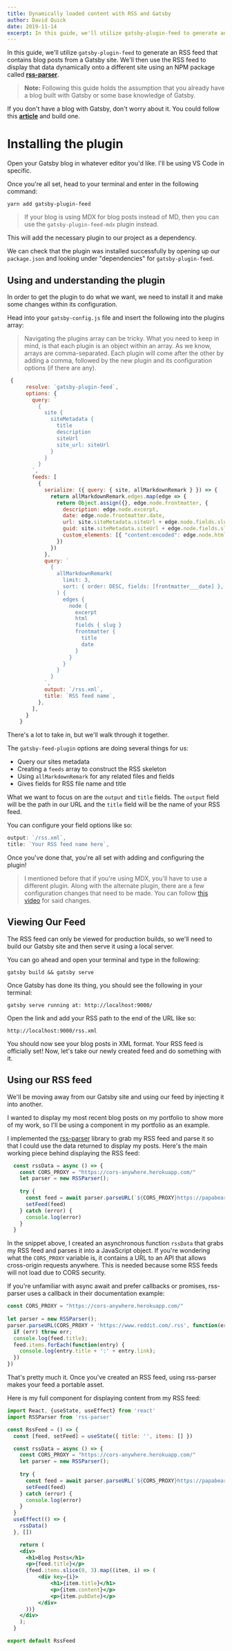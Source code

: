 ```yaml
---
title: Dynamically loaded content with RSS and Gatsby
author: David Quick
date: 2019-11-14
excerpt: In this guide, we'll utilize gatsby-plugin-feed to generate an RSS feed that contains blog posts from a Gatsby site.
---
```


In this guide, we'll utilize `gatsby-plugin-feed` to generate an RSS feed that contains blog posts from a Gatsby site. We'll then use the RSS feed to display that data dynamically onto a different site using an NPM package called [**rss-parser**](https://www.npmjs.com/package/rss-parser).

> **Note:** 
Following this guide holds the assumption that you already have a blog built with Gatsby or some base knowledge of Gatsby.

If you don't have a blog with Gatsby, don't worry about it. You could follow this [**article**](https://daveceddia.com/start-blog-gatsby-netlify/) and build one. 

# Installing the plugin
Open your Gatsby blog in whatever editor you'd like. I'll be using VS Code in specific. 

Once you're all set, head to your terminal and enter in the following command: 

```shell
yarn add gatsby-plugin-feed
```

> If your blog is using MDX for blog posts instead of MD, then you can use the `gatsby-plugin-feed-mdx` plugin instead. 

This will add the necessary plugin to our project as a dependency. 

We can check that the plugin was installed successfully by opening up our `package.json` and looking under "dependencies" for `gatsby-plugin-feed`.

## Using and understanding the plugin 
In order to get the plugin to do what we want, we need to install it and make some changes within its configuration.

Head into your `gatsby-config.js` file and insert the following into the plugins array:

> Navigating the plugins array can be tricky. What you need to keep in mind, is that each plugin is an object within an array. As we know, arrays are comma-separated. Each plugin will come after the other by adding a comma, followed by the new plugin and its configuration options (if there are any). 

```js
 {
      resolve: `gatsby-plugin-feed`,
      options: {
        query: `
          {
            site {
              siteMetadata {
                title
                description
                siteUrl
                site_url: siteUrl
              }
            }
          }
        `,
        feeds: [
          {
            serialize: ({ query: { site, allMarkdownRemark } }) => {
              return allMarkdownRemark.edges.map(edge => {
                return Object.assign({}, edge.node.frontmatter, {
                  description: edge.node.excerpt,
                  date: edge.node.frontmatter.date,
                  url: site.siteMetadata.siteUrl + edge.node.fields.slug,
                  guid: site.siteMetadata.siteUrl + edge.node.fields.slug,
                  custom_elements: [{ "content:encoded": edge.node.html }],
                })
              })
            },
            query: `
              {
                allMarkdownRemark(
                  limit: 3,
                  sort: { order: DESC, fields: [frontmatter___date] },
                ) {
                  edges {
                    node {
                      excerpt
                      html
                      fields { slug }
                      frontmatter {
                        title
                        date
                      }
                    }
                  }
                }
              }
            `,
            output: `/rss.xml`,
            title: `RSS feed name`,
          },
        ],
      }
    }
```
There's a lot to take in, but we'll walk through it together. 

The `gatsby-feed-plugin` options are doing several things for us: 

- Query our sites metadata
- Creating a `feeds` array to construct the RSS skeleton
- Using `allMarkdownRemark` for any related files and fields
- Gives fields for RSS file name and title  

What we want to focus on are the `output` and `title` fields. The `output` field will be the path in our URL and the `title` field will be the name of your RSS feed. 

You can configure your field options like so: 

```js
output: `/rss.xml`,
title: `Your RSS feed name here`,
```
Once you've done that, you're all set with adding and configuring the plugin!

> I mentioned before that if you're using MDX, you'll have to use a different plugin. Along with the alternate plugin, there are a few configuration changes that need to be made. You can follow [this video](https://www.youtube.com/watch?v=Pzx2F_6U1dw) for said changes.

## Viewing Our Feed

The RSS feed can only be viewed for production builds, so we'll need to build our Gatsby site and then serve it using a local server.

You can go ahead and open your terminal and type in the following:

```shell
gatsby build && gatsby serve
```

Once Gatsby has done its thing, you should see the following in your terminal: 

```shell
gatsby serve running at: http://localhost:9000/
```

Open the link and add your RSS path to the end of the URL like so:

```shell
http://localhost:9000/rss.xml
```

You should now see your blog posts in XML format. Your RSS feed is officially set! Now, let's take our newly created feed and do something with it. 

## Using our RSS feed

We'll be moving away from our Gatsby site and using our feed by injecting it into another. 

I wanted to display my most recent blog posts on my portfolio to show more of my work, so I'll be using a component in my portfolio as an example. 

I implemented the [rss-parser](https://www.npmjs.com/package/rss-parser) library to grab my RSS feed and parse it so that I could use the data returned to display my posts. Here's the main working piece behind displaying the RSS feed: 

```js
  const rssData = async () => {
    const CORS_PROXY = "https://cors-anywhere.herokuapp.com/"
    let parser = new RSSParser();
    
    try {
      const feed = await parser.parseURL(`${CORS_PROXY}https://papabearcodes.com/rss.xml`)
      setFeed(feed)
    } catch (error) {
      console.log(error)
    }
  }
```

In the snippet above, I created an asynchronous function `rssData` that grabs my RSS feed and parses it into a JavaScript object. If you're wondering what the `CORS_PROXY` variable is, it contains a URL to an API that allows cross-origin requests anywhere. This is needed because some RSS feeds will not load due to CORS security. 

If you're unfamiliar with async await and prefer callbacks or promises, rss-parser uses a callback in their documentation example: 

```js
const CORS_PROXY = "https://cors-anywhere.herokuapp.com/"
 
let parser = new RSSParser();
parser.parseURL(CORS_PROXY + 'https://www.reddit.com/.rss', function(err, feed) {
  if (err) throw err;
  console.log(feed.title);
  feed.items.forEach(function(entry) {
    console.log(entry.title + ':' + entry.link);
  })
})
```

That's pretty much it. Once you've created an RSS feed, using rss-parser makes your feed a portable asset.

Here is my full component for displaying content from my RSS feed: 

```jsx
import React, {useState, useEffect} from 'react'
import RSSParser from 'rss-parser'

const RssFeed = () => {
  const [feed, setFeed] = useState({ title: '', items: [] })

  const rssData = async () => {
    const CORS_PROXY = "https://cors-anywhere.herokuapp.com/"
    let parser = new RSSParser();
    
    try {
      const feed = await parser.parseURL(`${CORS_PROXY}https://papabearcodes.com/rss.xml`)
      setFeed(feed)
    } catch (error) {
      console.log(error)
    }
  }
  useEffect(() => {
    rssData()
  }, [])

    return (
    <div>
      <h1>Blog Posts</h1>
      <p>{feed.title}</p>
      {feed.items.slice(0, 3).map((item, i) => (
          <div key={i}>
              <h1>{item.title}</h1>
              <p>{item.content}</p>
              <p>{item.pubDate}</p>
          </div>
      ))}
    </div>
    );
  }

export default RssFeed
```